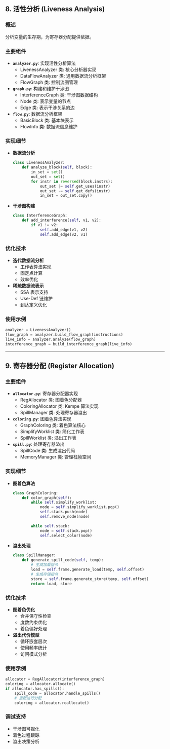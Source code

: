## 8. 活性分析 (Liveness Analysis)

### 概述
分析变量的生存期，为寄存器分配提供依据。

### 主要组件
- **`analyzer.py`**: 实现活性分析算法
    - LivenessAnalyzer 类: 核心分析器实现
    - DataFlowAnalyzer 类: 通用数据流分析框架
    - FlowGraph 类: 控制流图管理
- **`graph.py`**: 构建和维护干涉图
    - InterferenceGraph 类: 干涉图数据结构
    - Node 类: 表示变量的节点
    - Edge 类: 表示干涉关系的边
- **`flow.py`**: 数据流分析框架
    - BasicBlock 类: 基本块表示
    - FlowInfo 类: 数据流信息维护

### 实现细节
- **数据流分析**
    ```python
    class LivenessAnalyzer:
        def analyze_block(self, block):
            in_set = set()
            out_set = set()
            for instr in reversed(block.instrs):
                out_set |= self.get_uses(instr)
                out_set -= self.get_defs(instr)
                in_set = out_set.copy()
    ```
- **干涉图构建**
    ```python
    class InterferenceGraph:
        def add_interference(self, v1, v2):
            if v1 != v2:
                self.add_edge(v1, v2)
                self.add_edge(v2, v1)
    ```

### 优化技术
- **迭代数据流分析**
    - 工作表算法实现
    - 固定点计算
    - 效率优化
- **稀疏数据流表示**
    - SSA 表示支持
    - Use-Def 链维护
    - 到达定义优化

### 使用示例
```python
analyzer = LivenessAnalyzer()
flow_graph = analyzer.build_flow_graph(instructions)
live_info = analyzer.analyze(flow_graph)
interference_graph = build_interference_graph(live_info)
```

---

## 9. 寄存器分配 (Register Allocation)

### 主要组件
- **`allocator.py`**: 寄存器分配器实现
    - RegAllocator 类: 图着色分配器
    - ColoringAllocator 类: Kempe 算法实现
    - SpillManager 类: 处理寄存器溢出
- **`coloring.py`**: 图着色算法实现
    - GraphColoring 类: 着色算法核心
    - SimplifyWorklist 类: 简化工作表
    - SpillWorklist 类: 溢出工作表
- **`spill.py`**: 处理寄存器溢出
    - SpillCode 类: 生成溢出代码
    - MemoryManager 类: 管理栈帧空间

### 实现细节
- **图着色算法**
    ```python
    class GraphColoring:
        def color_graph(self):
            while self.simplify_worklist:
                node = self.simplify_worklist.pop()
                self.stack.push(node)
                self.remove_node(node)
            
            while self.stack:
                node = self.stack.pop()
                self.select_color(node)
    ```
- **溢出处理**
    ```python
    class SpillManager:
        def generate_spill_code(self, temp):
            # 生成加载指令
            load = self.frame.generate_load(temp, self.offset)
            # 生成存储指令
            store = self.frame.generate_store(temp, self.offset)
            return load, store
    ```

### 优化技术
- **图着色优化**
    - 合并保守性检查
    - 度数约束优化
    - 着色偏好处理
- **溢出代价模型**
    - 循环嵌套层次
    - 使用频率统计
    - 访问模式分析

### 使用示例
```python
allocator = RegAllocator(interference_graph)
coloring = allocator.allocate()
if allocator.has_spills():
    spill_code = allocator.handle_spills()
    # 重新进行分配
    coloring = allocator.reallocate()
```

### 调试支持
- 干涉图可视化
- 着色过程跟踪
- 溢出决策分析